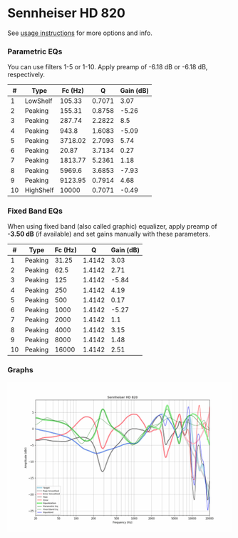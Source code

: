 # Sennheiser HD 820
See [usage instructions](https://github.com/jaakkopasanen/AutoEq#usage) for more options and info.

### Parametric EQs
You can use filters 1-5 or 1-10. Apply preamp of -6.18 dB or -6.18 dB, respectively.

|   # | Type      |   Fc (Hz) |      Q |   Gain (dB) |
|-----|-----------|-----------|--------|-------------|
|   1 | LowShelf  |    105.33 | 0.7071 |        3.07 |
|   2 | Peaking   |    155.31 | 0.8758 |       -5.26 |
|   3 | Peaking   |    287.74 | 2.2822 |        8.5  |
|   4 | Peaking   |    943.8  | 1.6083 |       -5.09 |
|   5 | Peaking   |   3718.02 | 2.7093 |        5.74 |
|   6 | Peaking   |     20.87 | 3.7134 |        0.27 |
|   7 | Peaking   |   1813.77 | 5.2361 |        1.18 |
|   8 | Peaking   |   5969.6  | 3.6853 |       -7.93 |
|   9 | Peaking   |   9123.95 | 0.7914 |        4.68 |
|  10 | HighShelf |  10000    | 0.7071 |       -0.49 |

### Fixed Band EQs
When using fixed band (also called graphic) equalizer, apply preamp of **-3.50 dB** (if available) and set gains manually with these parameters.

|   # | Type    |   Fc (Hz) |      Q |   Gain (dB) |
|-----|---------|-----------|--------|-------------|
|   1 | Peaking |     31.25 | 1.4142 |        3.03 |
|   2 | Peaking |     62.5  | 1.4142 |        2.71 |
|   3 | Peaking |    125    | 1.4142 |       -5.84 |
|   4 | Peaking |    250    | 1.4142 |        4.19 |
|   5 | Peaking |    500    | 1.4142 |        0.17 |
|   6 | Peaking |   1000    | 1.4142 |       -5.27 |
|   7 | Peaking |   2000    | 1.4142 |        1.1  |
|   8 | Peaking |   4000    | 1.4142 |        3.15 |
|   9 | Peaking |   8000    | 1.4142 |        1.48 |
|  10 | Peaking |  16000    | 1.4142 |        2.51 |

### Graphs
![](./Sennheiser%20HD%20820.png)
